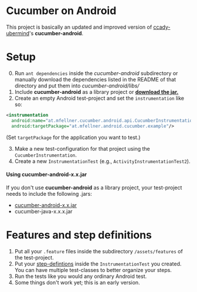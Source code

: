 # Cucumber on Android
This project is basically an updated and improved version of [ccady-ubermind](https://github.com/ccady-ubermind/cucumber-android)'s **cucumber-android**.
# Setup
0. Run `ant dependencies` inside the *cucumber-android* subdirectory or manually download the dependencies listed in the README of that directory and put them into *cucumber-android/libs/*
1. Include **cucumber-android** as a library project or **[download the jar.](http://sourceforge.net/projects/cucumberandroid/files/cucumber-android-0.1.jar/download)**
2. Create an empty Android test-project and set the `instrumentation` like so:

```xml
<instrumentation
  android:name="at.mfellner.cucumber.android.api.CucumberInstrumentation"
  android:targetPackage="at.mfellner.android.cucumber.example"/>
```

(Set `targetPackage` for the application you want to test.)

3. Make a new test-configuration for that project using the `CucumberInstrumentation`.
4. Create a new `InstrumentationTest` (e.g., `ActivityInstrumentationTest2`).

#### Using cucumber-android-x.x.jar
If you don't use **cucumber-android** as a library project, your test-project needs to include the following .jars:
* [cucumber-android-x.x.jar](http://sourceforge.net/projects/cucumberandroid/files/cucumber-android-0.1.jar/download)
* cucumber-java-x.x.x.jar
# Features and step definitions
1. Put all your `.feature` files inside  the subdirectory `/assets/features` of the test-project.
2. Put your [step-defintions](http://cukes.info/step-definitions.html) inside the `InstrumentationTest` you created. You can have multiple test-classes to better organize your steps.
3. Run the tests like you would any ordinary Android test.
4. Some things don't work yet; this is an early version.